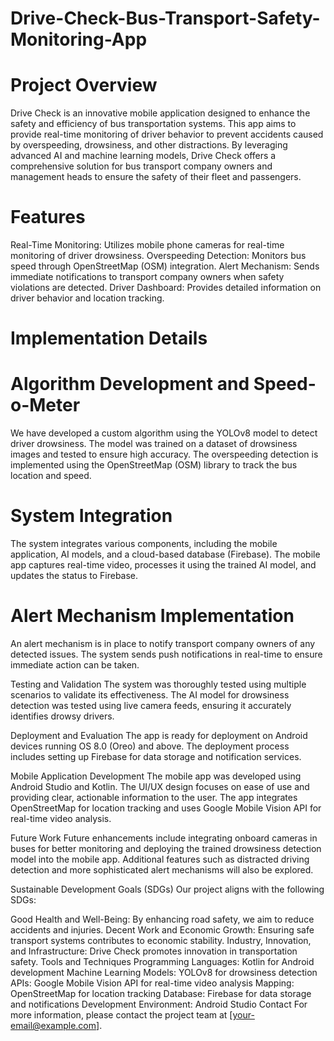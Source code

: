 # Drive-Check-Bus-Transport-Safety-Monitoring-App

# Project Overview
Drive Check is an innovative mobile application designed to enhance the safety and efficiency of bus transportation systems. This app aims to provide real-time monitoring of driver behavior to prevent accidents caused by overspeeding, drowsiness, and other distractions. By leveraging advanced AI and machine learning models, Drive Check offers a comprehensive solution for bus transport company owners and management heads to ensure the safety of their fleet and passengers.

# Features
Real-Time Monitoring: Utilizes mobile phone cameras for real-time monitoring of driver drowsiness.
Overspeeding Detection: Monitors bus speed through OpenStreetMap (OSM) integration.
Alert Mechanism: Sends immediate notifications to transport company owners when safety violations are detected.
Driver Dashboard: Provides detailed information on driver behavior and location tracking.
# Implementation Details
# Algorithm Development and Speed-o-Meter
We have developed a custom algorithm using the YOLOv8 model to detect driver drowsiness. The model was trained on a dataset of drowsiness images and tested to ensure high accuracy. The overspeeding detection is implemented using the OpenStreetMap (OSM) library to track the bus location and speed.

# System Integration
The system integrates various components, including the mobile application, AI models, and a cloud-based database (Firebase). The mobile app captures real-time video, processes it using the trained AI model, and updates the status to Firebase.

# Alert Mechanism Implementation
An alert mechanism is in place to notify transport company owners of any detected issues. The system sends push notifications in real-time to ensure immediate action can be taken.

Testing and Validation
The system was thoroughly tested using multiple scenarios to validate its effectiveness. The AI model for drowsiness detection was tested using live camera feeds, ensuring it accurately identifies drowsy drivers.

Deployment and Evaluation
The app is ready for deployment on Android devices running OS 8.0 (Oreo) and above. The deployment process includes setting up Firebase for data storage and notification services.

Mobile Application Development
The mobile app was developed using Android Studio and Kotlin. The UI/UX design focuses on ease of use and providing clear, actionable information to the user. The app integrates OpenStreetMap for location tracking and uses Google Mobile Vision API for real-time video analysis.

Future Work
Future enhancements include integrating onboard cameras in buses for better monitoring and deploying the trained drowsiness detection model into the mobile app. Additional features such as distracted driving detection and more sophisticated alert mechanisms will also be explored.

Sustainable Development Goals (SDGs)
Our project aligns with the following SDGs:

Good Health and Well-Being: By enhancing road safety, we aim to reduce accidents and injuries.
Decent Work and Economic Growth: Ensuring safe transport systems contributes to economic stability.
Industry, Innovation, and Infrastructure: Drive Check promotes innovation in transportation safety.
Tools and Techniques
Programming Languages: Kotlin for Android development
Machine Learning Models: YOLOv8 for drowsiness detection
APIs: Google Mobile Vision API for real-time video analysis
Mapping: OpenStreetMap for location tracking
Database: Firebase for data storage and notifications
Development Environment: Android Studio
Contact
For more information, please contact the project team at [your-email@example.com].
